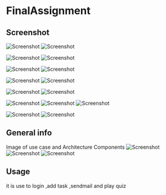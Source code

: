# FinalAssignment




## Screenshot

![Screenshot](image/1.png)
![Screenshot](image/2.png)

![Screenshot](image/3.png)
![Screenshot](image/4.png)

![Screenshot](image/5.png)
![Screenshot](image/6.png)

![Screenshot](image/7.png)
![Screenshot](image/15.png)

![Screenshot](image/8.png)
![Screenshot](image/9.png)

![Screenshot](image/10.png)
![Screenshot](image/11.png)
![Screenshot](image/12.png)

![Screenshot](image/13.png)
![Screenshot](image/14.png)

## General info
Image of use case and Architecture Components
![Screenshot](image/17.PNG)
![Screenshot](image/18.png)
![Screenshot](image/19.png)

## Usage
it is use to login ,add task ,sendmail and play quiz
```
```